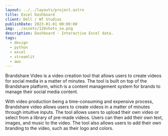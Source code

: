 ```yaml
---
layout: ../../layouts/project.astro
title: Excel Dashboard
client: Dell / WT Studios
publishDate: 2023-01-01 00:00:00
img: ../assets/120shots_so.png
description: Dashboard - Interactive Excel data.
tags:
  - design
  - python
  - excel
  - streamlit
  - aws
---
```


Brandshare Video is a video creation tool that allows users to create videos for social media in a matter of minutes. The tool is built on top of the Brandshare platform, which is a content management system for brands to manage their social media content.

With video production being a time-consuming and expensive process, Brandshare video allows users to create videos in a matter of minutes through intuitive inputs. The tool allows users to upload their own video or select from a library of pre-made videos. Users can then add their own text, images, and music to the video. The tool also allows users to add their own branding to the video, such as their logo and colors.
